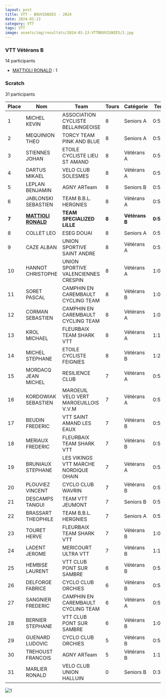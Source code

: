 ```yaml
---
layout: post
title: VTT - BOUVIGNIES - 2024
date: 2024-01-13
category: VTT
tags: VTT
image: assets/img/resultats/2024-01-13-VTTBOUVIGNIES/1.jpg
---
```


### VTT Vétérans B
14 participants
- [MATTIOLI RONALD](https://teamspecializedlille.github.io/works/mattiolironald) : 1

### Scratch
31 participants

| Place | Nom | Team | Tours | Catégorie | Temps |
|---|---|---|---|---|---|
| 1 | MICHEL KEVIN | ASSOCIATION CYCLISTE BELLAINGEOISE | 8 | Seniors A | 0:54:16 | 
| 2 | MEQUINION THEO | TORCY TEAM PINK AND BLUE | 8 | Seniors A | 0:56:39 | 
| 3 | STIENNES JOHAN | ETOILE CYCLISTE LIEU ST AMAND | 8 | Vétérans A | 0:57:11 | 
| 4 | DARTUS MIKAEL | VELO CLUB SOLESMES | 8 | Vétérans A | 0:57:12 | 
| 5 | LEPLAN BENJAMIN | AGNY ARTeam | 8 | Seniors B | 0:58:6 | 
| 6 | JABLONSKI SEBASTIEN | TEAM B.B.L. HERGNIES | 8 | Vétérans A | 0:58:53 | 
| **7** | **[MATTIOLI RONALD](https://teamspecializedlille.github.io/works/mattiolironald)** | **TEAM SPECIALIZED LILLE** | **8** | **Vétérans B** | **0:58:57** | 
| 8 | COLLET LEO | ESEG DOUAI | 8 | Seniors A | 0:59:0 | 
| 9 | CAZE ALBAN | UNION SPORTIVE SAINT ANDRE | 8 | Vétérans A | 0:59:28 | 
| 10 | HANNOT CHRISTOPHE | UNION SPORTIVE VALENCIENNES CRESPIN | 8 | Vétérans A | 1:0:0 | 
| 11 | SORET PASCAL | CAMPHIN EN CAREMBAULT CYCLING TEAM | 8 | Vétérans B | 1:0:22 | 
| 12 | CORMAN SEBASTIEN | CAMPHIN EN CAREMBAULT CYCLING TEAM | 8 | Vétérans A | 1:0:29 | 
| 13 | KROL MICHAEL | FLEURBAIX TEAM SHARK VTT | 8 | Vétérans A | 1:1:42 | 
| 14 | MICHEL STEPHANE | ETOILE CYCLISTE FEIGNIES | 8 | Vétérans B | 1:2:19 | 
| 15 | MORDACQ JEAN MICHEL | RESILIENCE CLUB | 7 | Vétérans A | 0:54:20 | 
| 16 | KORDOWIAK SEBASTIEN | MAROEUIL VELO VERT MAROEUILLOIS V.V.M | 7 | Vétérans A | 0:55:37 | 
| 17 | BEUDIN FREDERIC | VTT SAINT AMAND LES EAUX | 7 | Vétérans B | 0:55:41 | 
| 18 | MERIAUX FREDERIC | FLEURBAIX TEAM SHARK VTT | 7 | Vétérans B | 0:56:5 | 
| 19 | BRUNIAUX STEPHANE | LES VIKINGS VTT MARCHE NORDIQUE OHAIN | 7 | Vétérans A | 0:57:9 | 
| 20 | PLOUVIEZ VINCENT | CYCLO CLUB WAVRIN | 7 | Vétérans B | 0:58:14 | 
| 21 | DESCAMPS TANGUI | TEAM VTT JEUMONT | 7 | Seniors B | 0:58:49 | 
| 22 | BRASSART THEOPHILE | TEAM B.B.L. HERGNIES | 7 | Seniors A | 0:59:12 | 
| 23 | TOURET HERVE | FLEURBAIX TEAM SHARK VTT | 7 | Vétérans B | 1:0:11 | 
| 24 | LADENT JEROME | MERICOURT ULTRA VTT | 7 | Vétérans B | 1:1:18 | 
| 25 | HEMBISE LAURENT | VTT  CLUB PONT SUR SAMBRE | 6 | Vétérans B | 0:54:16 | 
| 26 | DELFORGE FABRICE | CYCLO CLUB ORCHIES | 6 | Vétérans B | 0:54:17 | 
| 27 | SANGNIER FREDERIC | CAMPHIN EN CAREMBAULT CYCLING TEAM | 6 | Vétérans A | 0:55:7 | 
| 28 | BERNIER STEPHANE | VTT  CLUB PONT SUR SAMBRE | 6 | Vétérans B | 1:0:13 | 
| 29 | GUENARD LUDOVIC | CYCLO CLUB ORCHIES | 5 | Vétérans B | 0:57:32 | 
| 30 | TREHOUST FRANCOIS | AGNY ARTeam | 5 | Vétérans B | 1:1:20 | 
| 31 | MARLIER RONALD | VELO CLUB UNION HALLUIN | 0 | Seniors B | 0:38:53 | 

![1](http://teamspecializedlille.github.io/assets/img/resultats/2024-01-13-VTTBOUVIGNIES/1.jpg)